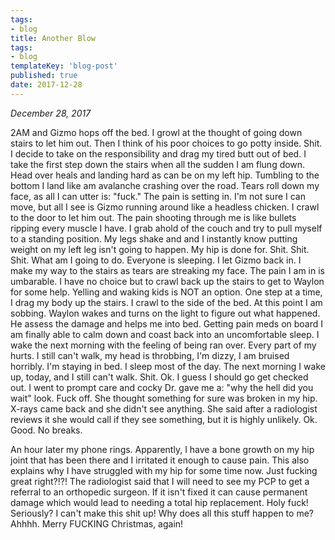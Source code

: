 ```yaml
---
tags:
- blog
title: Another Blow
tags:
- blog
templateKey: 'blog-post'
published: true
date: 2017-12-28
---
```


_December 28, 2017_

2AM and Gizmo hops off the bed.  I growl at the thought of going down stairs to let him out. Then I think of his poor choices to go potty inside. Shit. I decide to take on the responsibility and drag my tired butt out of bed.  I take the first step down the stairs when all the sudden I am flung down. Head over heals and landing hard as can be on my left hip.  Tumbling to the bottom I land like am avalanche crashing over the road. Tears roll down my face, as all I can utter is: "fuck." The pain is setting in.  I'm not sure I can move, but all I see is Gizmo running around like a headless chicken.  I crawl to the door to let him out. The pain shooting through me is like bullets ripping every muscle I have. I grab ahold of the couch and try to pull myself to a standing position.  My legs shake and and I instantly know putting weight on my left leg isn't going to happen.  My hip is done for.  Shit.  Shit.  Shit.  What am I going to do.  Everyone is sleeping.  I let Gizmo back in.  I make my way to the stairs as tears are streaking my face. The pain I am in is umbarable. I have no choice but to crawl back up the stairs to get to Waylon for some help.  Yelling and waking kids is NOT an option.  One step at a time, I drag my body up the stairs.  I crawl to the side of the bed.  At this point I am sobbing.  Waylon wakes and turns on the light to figure out what happened.  He assess the damage and helps me into bed.  Getting pain meds on board I am finally able to calm down and coast back into an uncomfortable sleep.  I wake the next morning with the feeling of being ran over. Every part of my hurts. I still can't walk, my head is throbbing, I'm dizzy, I am bruised horribly.  I'm staying in bed.  I sleep most of the day.  The next morning I wake up, today, and I still can't walk.  Shit.  Ok. I guess I should go get checked out. I went to prompt care and cocky Dr. gave me a: "why the hell did you wait" look.  Fuck off.  She thought something for sure was broken in my hip.  X-rays came back and she didn't see anything.  She said after a radiologist reviews it she would call if they see something, but it is highly unlikely.  Ok.  Good. No breaks.

An hour later my phone rings.  Apparently, I have a bone growth on my hip joint that has been there and I irritated it enough to cause pain.  This also explains why I have struggled with my hip for some time now. Just fucking great right?!?! The radiologist said that I will need to see my PCP to get a referral to an orthopedic surgeon.  If it isn't fixed it can cause permanent damage which would lead to needing a total hip replacement.  Holy fuck! Seriously? I can't make this shit up!  Why does all this stuff happen to me?  Ahhhh.  Merry FUCKING Christmas, again!
